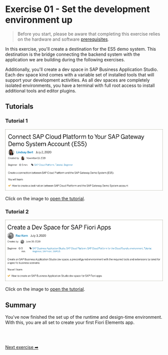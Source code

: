 # Exercise 01 - Set the development environment up


> Before you start, please be aware that completing this exercise relies on the hardware and software  [prerequisites](../prerequisites.md).

In this exercise, you'll create a destination for the ES5 demo system. This destination is the bridge connecting the backend system with the application we are building during the following exercises.

Additionally, you'll create a dev space in SAP Business Application Studio. Each dev space kind comes with a variable set of installed tools that will support your development activities. As all dev spaces are completely isolated environments, you have a terminal with full root access to install additional tools and editor plugins.


## Tutorials

### Tutorial 1

[![tutorial](tutorial01.png)](https://developers.sap.com/tutorials/cp-portal-cloud-foundry-gateway-connection.html)


Click on the image to [open the tutorial](https://developers.sap.com/tutorials/cp-portal-cloud-foundry-gateway-connection.html).


### Tutorial 2

[![tutorial](tutorial02.png)](https://developers.sap.com/tutorials/appstudio-devspace-fiori-create.html)

Click on the image to [open the tutorial](https://developers.sap.com/tutorials/appstudio-devspace-fiori-create.html).


## Summary

You've now finished the set up of the runtime and  design-time environment. With this, you are all set to create your first Fiori Elements app.

</br>
</br>

[Next exercise ➡](02.md)
